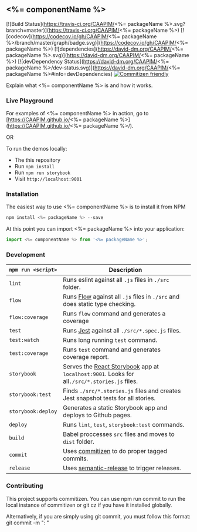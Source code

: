 ## <%= componentName %>

[![Build Status](https://travis-ci.org/CAAPIM/<%= packageName %>.svg?branch=master)](https://travis-ci.org/CAAPIM/<%= packageName %>)
[![codecov](https://codecov.io/gh/CAAPIM/<%= packageName %>/branch/master/graph/badge.svg)](https://codecov.io/gh/CAAPIM/<%= packageName %>)
[![dependencies](https://david-dm.org/CAAPIM/<%= packageName %>.svg)](https://david-dm.org/CAAPIM/<%= packageName %>)
[![devDependency Status](https://david-dm.org/CAAPIM/<%= packageName %>/dev-status.svg)](https://david-dm.org/CAAPIM/<%= packageName %>#info=devDependencies)
[![Commitizen friendly](https://img.shields.io/badge/commitizen-friendly-brightgreen.svg)](http://commitizen.github.io/cz-cli/)

Explain what <%= componentName %> is and how it works.

### Live Playground

For examples of <%= componentName %> in action, go to [https://CAAPIM.github.io/<%= packageName %>](https://CAAPIM.github.io/<%= packageName %>/).

OR

To run the demos locally:
- The this repository
- Run `npm install`
- Run `npm run storybook`
- Visit `http://localhost:9001`

### Installation

The easiest way to use <%= componentName %> is to install it from NPM

```javascript
npm install <%= packageName %> --save
```

At this point you can import <%= packageName %> into your application:

```js
import <%= componentName %> from '<%= packageName %>';
```

### Development

|`npm run <script>`|Description|
|------------------|-----------|
|`lint`| Runs eslint against all `.js` files in `./src` folder.|
|`flow`| Runs [Flow](https://github.com/facebook/flow) against all `.js` files in `./src` and does static type checking.|
|`flow:coverage`| Runs `flow` command and generates a coverage
|`test`|Runs [Jest](https://github.com/facebook/jest) against all `./src/*.spec.js` files.|
|`test:watch`|Runs long running `test` command.|
|`test:coverage`|Runs `test` command and generates coverage report.|
|`storybook`|Serves the [React Storybook](https://github.com/kadirahq/react-storybook) app at `localhost:9001`. Looks for all`./src/*.stories.js` files.|
|`storybook:test`|Finds `./src/*.stories.js` files and creates Jest snapshot tests for all stories.|
|`storybook:deploy`|Generates a static Storybook app and deploys to Github pages.|
|`deploy`|Runs `lint`, `test`, `storybook:test` commands.|
|`build`|Babel proccesses `src` files and moves to `dist` folder.|
|`commit`|Uses [commitizen](https://github.com/commitizen/cz-cli) to do proper tagged commits.|
|`release`|Uses [semantic-release](https://github.com/semantic-release/semantic-release) to trigger releases.|

### Contributing

This project supports commitizen. You can use npm run commit to run the local instance of commitizen or git cz if you have it installed globally.

Alternatively, if you are simply using git commit, you must follow this format: git commit -m "<type>: <subject>"

